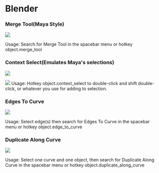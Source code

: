 # Blender

### Merge Tool(Maya Style)
![](https://i.imgur.com/aTZDOdp.gif)

Usage: Search for Merge Tool in the spacebar menu or hotkey object.merge_tool

### Context Select(Emulates Maya's selections)
![](http://i.imgur.com/FwF4o0r.gif)

![](http://i.imgur.com/dNQprlQ.png)
Usage: Hotkey object.context_select to double-click and shift double-click, or whatever you use for adding to selection.

### Edges To Curve
![](http://i.imgur.com/u2tHwLL.gif)

Usage: Select edge(s) then search for Edges To Curve in the spacebar menu or hotkey object.edge_to_curve

### Duplicate Along Curve
![](http://i.imgur.com/8kERwFF.gif)

Usage: Select one curve and one object, then search for Duplicate Along Curve in the spacebar menu or hotkey object.duplicate_along_curve
